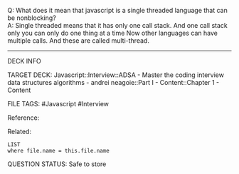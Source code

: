 Q: What does it mean that javascript is a single threaded language that can be nonblocking?  
A: Single threaded means that it has only one call stack. And one call stack only you can only do one thing at a time Now other languages can have multiple calls. And these are called multi-thread.
<!--ID: 1693659894822-->

---

DECK INFO

TARGET DECK: Javascript::Interview::ADSA - Master the coding interview data structures algorithms - andrei neagoie::Part I - Content::Chapter 1 - Content

FILE TAGS: #Javascript #Interview

Reference:

Related:

```dataview
LIST
where file.name = this.file.name
```


QUESTION STATUS: Safe to store